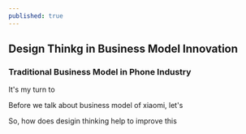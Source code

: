 ```yaml
---
published: true
---
```


## Design Thinkg in Business Model Innovation

### Traditional Business Model in Phone Industry

  It's my turn to 

  Before we talk about business model of xiaomi, let's 

  So, how does desigin thinking help to improve this 
  
  